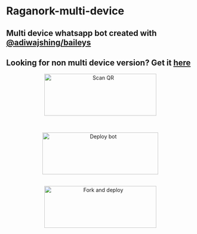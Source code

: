 # Raganork-multi-device
## Multi device whatsapp bot created with [@adiwajshing/baileys](https://github.com/adiwajshing/Baileys)
## Looking for non multi device version? Get it [here](https://github.com/souravkl11/raganork-legacy)
<!---## Readme first before using 👇❌
### (Due to the removal of heroku-github integration, this project is currently unable to deploy to heroku servers. As of this, existing users also couldn't update their bots.)
Visit [Heroku status site](https://status.heroku.com) for more details
<br>
-->
<div align="center">
  
<a href="https://raganork-qr.herokuapp.com/"><img align="center" src="https://i.imgur.com/lLgFrTQ.png" alt="Scan QR" height="112" width="300" /></a>
<br>
<div>
<br>
  
<a href="https://raganork-api.vercel.app/api/deploy-md" target="blank"><img align="center" src="https://i.imgur.com/gtK4XLX.png" alt="Deploy bot" height="112" width="310" /></a>
  <div>
<br>
<a href="https://github.com/sou6av/raganork-md-deploy/fork"><img align="center" src="https://i.imgur.com/rM1IC4u.png" alt="Fork and deploy" height="112" width="300" /></a>
<div>
  <br>
<!--- <a href="https://railway.app/new/template?template=https%3A%2F%2Fgithub.com%2Fsouravkl11%2FRaganork.git&envs=RAGANORK_CODE%2CLANGUAGE%2CALL_IMG%2CWORK_TYPE%2CHANDLERS%2CBOT_NAME%2CREMOVE_BG_API_KEY%2CSUDO&optionalEnvs=REMOVE_BG_API_KEY%2CSUDO&RAGANORK_CODEDesc=Raganork+code+%28QR+scan+cheythappo+kittiya+code%29.+Type+here+yours+Raganork+code.&LANGUAGEDesc=Bot+language.+English+%3D%3E+en%2C+Malayalam+%3D%3E+ml%2C+Hindi+%3D%3E+HI%2C&ALL_IMGDesc=Give+an+image+link+for+your+bot%21&WORK_TYPEDesc=Raganork+bot+Working+Type.+If+you+use+%E2%80%9Cpublic%E2%80%9D%2C+everyone+can+use+the+bot.+Else+if+you+use+%E2%80%9Cprivate%E2%80%9D%2C+only+you+can+use+your+bot&HANDLERSDesc=Prefix+for+commands.+%28.assist%2C+%21assist+%2Cassist%29&BOT_NAMEDesc=Your+bot%27s+name.+Give+your+desired+bot+name+here&REMOVE_BG_API_KEYDesc=Give+an+api+key+for+remove.bg+&SUDODesc=Give+your+sudo+here+%28These+numbers+can+control+bot%29&ALL_IMGDefault=https%3A%2F%2Fi.pinimg.com%2Foriginals%2F0e%2Fc8%2F8c%2F0ec88ca1469125fc11b4ce76830602f4.jpg&WORK_TYPEDefault=public&HANDLERSDefault=%5E%5B%2C%40%23%21.%5D&BOT_NAMEDefault=Bot+name" target="blank"><img align="center" src="https://railway.app/button.svg" alt="Deploy to railway" height="67" width="225" /></a> 
  
<div>
<br>
<br>

<div>
  
<a href="https://bit.ly/Raganork"><img src="/language/web.png" alt="Visit Website" height="112" width="300" border="0"></a>
-->
{

	"name": "Deploy",

	"description": "Wa Bot.",

	"keywords": [

		"whatsapp",

		"bot"

	],

	"repository": "https://github.com/raganork-ind/whatsapp-bot",

	"stack": "container",

    "env": { 

        "HANDLERS": {

            "description": "Prefix of commands. Can be also false",

            "required": true,

            "value":".,"

        },

        "ANTILINK_WARN": {

            "description": "Groups for antilink (JIDS)",

            "required": false,

            "value":"jid,jid"

        },

        "READ_MESSAGES": {

            "description": "Bot will read all messages. Can be also false",

            "required": true,

            "value":"false"

        },

        "READ_COMMAND": {

            "description": "Bot will read all commands (blue tick). Can be also false",

            "required": true,

            "value":"true"

        },

       "HEROKU_API_KEY": {

            "description": "For updating bot and setting vars remotely",

            "required": true,

            "value":""

        },

        "HEROKU_APP_NAME": {

            "description": "Exact name which you gave at the top",

            "required": true,

            "value":""

        },

        "STICKER_DATA": {

            "description": "Name of stickers created using bot. Can also split using ;",

            "required": true,

            "value":"ʀᴀɢᷨᴀͦɴͭᴏʀᴋ"

        },

        "CHATBOT": {

            "description": "AI chatbot",

            "required": true,

            "value":"off"

        },

        "BOT_NAME": {

            "description": "Name of AI chatbot",

            "required": true,

            "value":"Raganork"

        },

        "AUDIO_DATA": {

            "description": "Name of audio (take) name;name;image(url)",

            "required": true,

            "value":"ʀᴀɢᷨᴀͦɴͭᴏʀᴋ;ʀᴀɢᷨᴀͦɴͭᴏʀᴋ;https://2.img-dpreview.com/files/p/E~C1000x0S4000x4000T1200x1200~articles/3925134721/0266554465.jpeg"

        },

        "MODE": {

            "description": "Private or public",

            "required": true,

            "value":"private"

        },

        "SUDO": {

            "description": "These numbers can control your bot. seperate with commas",

            "required": false,

            "value":"919074309534"

        },

        "ALIVE": {

            "description": "Alive message {image/link}, {sender} can also be used",

            "required": false,

            "value":"{pp} Active since {uptime}\n User:{sender}"

        },

       "SESSION": {

            "description": "YourMD session",

            "required": true

             

        }

    },

    "addons": [{

      "plan": "heroku-postgresql"

    }],

    "buildpacks": [{

      "url": "heroku-community/apt"

      },

      {

      "url": "https://github.com/clhuang/heroku-buildpack-webp-binaries.git"

      }]

  }
